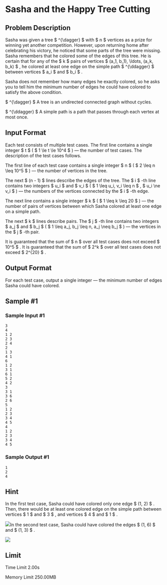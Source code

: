 # Sasha and the Happy Tree Cutting

## Problem Description

Sasha was given a tree $ ^{\dagger} $ with $ n $ vertices as a prize for winning yet another competition. However, upon returning home after celebrating his victory, he noticed that some parts of the tree were missing. Sasha remembers that he colored some of the edges of this tree. He is certain that for any of the $ k $ pairs of vertices $ (a_1, b_1), \ldots, (a_k, b_k) $ , he colored at least one edge on the simple path $ ^{\ddagger} $ between vertices $ a_i $ and $ b_i $ .

Sasha does not remember how many edges he exactly colored, so he asks you to tell him the minimum number of edges he could have colored to satisfy the above condition.

 $ ^{\dagger} $ A tree is an undirected connected graph without cycles.

 $ ^{\ddagger} $ A simple path is a path that passes through each vertex at most once.

## Input Format

Each test consists of multiple test cases. The first line contains a single integer $ t $ ( $ 1 \le t \le 10^4 $ ) — the number of test cases. The description of the test cases follows.

The first line of each test case contains a single integer $ n $ ( $ 2 \leq n \leq 10^5 $ ) — the number of vertices in the tree.

The next $ (n - 1) $ lines describe the edges of the tree. The $ i $ -th line contains two integers $ u_i $ and $ v_i $ ( $ 1 \leq u_i, v_i \leq n $ , $ u_i \ne v_i $ ) — the numbers of the vertices connected by the $ i $ -th edge.

The next line contains a single integer $ k $ ( $ 1 \leq k \leq 20 $ ) — the number of pairs of vertices between which Sasha colored at least one edge on a simple path.

The next $ k $ lines describe pairs. The $ j $ -th line contains two integers $ a_j $ and $ b_j $ ( $ 1 \leq a_j, b_j \leq n, a_j \neq b_j $ ) — the vertices in the $ j $ -th pair.

It is guaranteed that the sum of $ n $ over all test cases does not exceed $ 10^5 $ . It is guaranteed that the sum of $ 2^k $ over all test cases does not exceed $ 2^{20} $ .

## Output Format

For each test case, output a single integer — the minimum number of edges Sasha could have colored.

## Sample #1

### Sample Input #1

```
3
4
1 2
2 3
2 4
2
1 3
4 1
6
1 2
3 1
6 1
5 2
4 2
3
3 1
3 6
2 6
5
1 2
2 3
3 4
4 5
4
1 2
2 3
3 4
4 5
```

### Sample Output #1

```
1
2
4
```

## Hint

In the first test case, Sasha could have colored only one edge $ (1, 2) $ . Then, there would be at least one colored edge on the simple path between vertices $ 1 $ and $ 3 $ , and vertices $ 4 $ and $ 1 $ .

 ![](https://cdn.luogu.com.cn/upload/vjudge_pic/CF1929E/a12ac27221d04aa56e014cbf2e8421ab5e15a544.png)In the second test case, Sasha could have colored the edges $ (1, 6) $ and $ (1, 3) $ .

 ![](https://cdn.luogu.com.cn/upload/vjudge_pic/CF1929E/6df2f20069f97a0b34db8fc6f8d67fe5a3f5659b.png)

## Limit



Time Limit
2.00s

Memory Limit
250.00MB